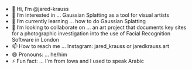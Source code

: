 - 👋 Hi, I’m @jared-krauss
- 👀 I’m interested in ... Gaussian Splatting as a tool for visual artists
- 🌱 I’m currently learning ... how to do Gaussian Splatting
- 💞️ I’m looking to collaborate on ... an art project that documents key sites for a photographic investigation into the use of Facial Recognition Software in London 
- 📫 How to reach me ... Instagram: jared_krauss or jaredkrauss.art
- 😄 Pronouns: ... he/him
- ⚡ Fun fact: ... I'm from Iowa and I used to speak Arabic

<!---
jared-krauss/jared-krauss is a ✨ special ✨ repository because its `README.md` (this file) appears on your GitHub profile.
You can click the Preview link to take a look at your changes.
--->
